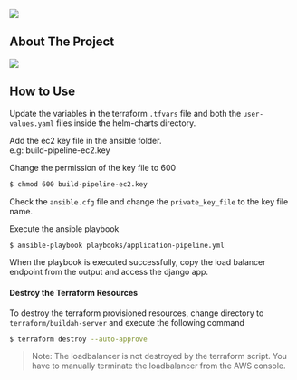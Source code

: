 <a href="LICENSE"><img src="https://img.shields.io/badge/License-MIT-purple.svg?labelColor=303030" /></a>
<br />

## About The Project
<div>
  <a href="https://raw.githubusercontent.com/h1zardian/cluster-provisioning-pipeline/main/docs/app-pipeline.png">
  <img src="https://raw.githubusercontent.com/h1zardian/cluster-provisioning-pipeline/main/docs/app-pipeline.png">
  </a>
</div>

## How to Use
Update the variables in the terraform `.tfvars` file and both the `user-values.yaml` files inside the helm-charts directory.

Add the ec2 key file in the ansible folder.  
e.g: build-pipeline-ec2.key

Change the permission of the key file to 600
```bash
$ chmod 600 build-pipeline-ec2.key
```

Check the `ansible.cfg` file and change the `private_key_file` to the key file name.

Execute the ansible playbook
```bash
$ ansible-playbook playbooks/application-pipeline.yml
```

When the playbook is executed successfully, copy the load balancer endpoint from the output and access the django app.

#### Destroy the Terraform Resources
To destroy the terraform provisioned resources, change directory to `terraform/buildah-server` and execute the following command
```bash
$ terraform destroy --auto-approve
```
> Note: The loadbalancer is not destroyed by the terraform script. You have to manually terminate the loadbalancer from the AWS console.
